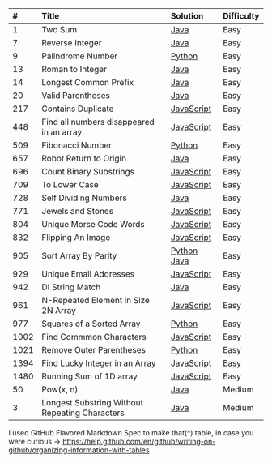 |#  |Title                                   |Solution  |Difficulty|
|:--|:---------------------------------------|:---------|:---------|
|1|Two Sum                                   |[Java](https://github.com/nimpod/leetcode/blob/master/algorithms/two-sum/Main.java)|Easy         |
|7|Reverse Integer                           |[Java](https://github.com/nimpod/leetcode/blob/master/algorithms/reverse-integer/Main.java)|Easy         |
|9|Palindrome Number                         |[Python](https://github.com/nimpod/leetcode/blob/master/algorithms/palindrome-number/Main.py)|Easy         |
|13|Roman to Integer                         |[Java](https://github.com/nimpod/leetcode/blob/master/algorithms/roman-to-integer/Main.java)|Easy         |
|14|Longest Common Prefix                    |[Java](https://github.com/nimpod/leetcode/blob/master/algorithms/longest-common-prefix/Main.java)|Easy         |
|20|Valid Parentheses                        |[Java](https://github.com/nimpod/leetcode/blob/master/algorithms/valid-parentheses/Main.java)|Easy         |
|217|Contains Duplicate                      |[JavaScript](https://github.com/nimpod/leetcode/blob/master/algorithms/contains-duplicate/index.js)|Easy      |
|448|Find all numbers disappeared in an array|[JavaScript](https://github.com/nimpod/leetcode/blob/master/algorithms/find-all-numbers-disappeared-in-an-array/index.js)|Easy      |
|509|Fibonacci Number                        |[Python](https://github.com/nimpod/leetcode/blob/master/algorithms/fibonacci-number/Main.py)|Easy      |
|657|Robot Return to Origin                  |[Java](https://github.com/nimpod/leetcode/blob/master/algorithms/robot-returns-to-origin/Main.java)|Easy      |
|696|Count Binary Substrings                 |[JavaScript](https://github.com/nimpod/leetcode/blob/master/algorithms/count-binary-substrings/index.js)|Easy      |
|709|To Lower Case                           |[JavaScript](https://github.com/nimpod/leetcode/tree/master/algorithms/to-lower-case/index.js)                      |Easy      |
|728|Self Dividing Numbers                   |[Java](https://github.com/nimpod/leetcode/blob/master/algorithms/self-dividing-numbers/Main.java)|Easy      |
|771|Jewels and Stones                       |[JavaScript](https://github.com/nimpod/leetcode/blob/master/algorithms/jewels-and-stones/index.js)                  |Easy      |
|804|Unique Morse Code Words                 |[JavaScript](https://github.com/nimpod/leetcode/blob/master/algorithms/unique-morse-code-words/index.js)            |Easy      |
|832|Flipping An Image                       |[JavaScript](https://github.com/nimpod/leetcode/blob/master/algorithms/flipping-an-image/index.js)|Easy      |
|905|Sort Array By Parity                    |[Python](https://github.com/nimpod/leetcode/blob/master/algorithms/sort-array-by-parity/main.py)  [Java](https://github.com/nimpod/leetcode/blob/master/algorithms/sort-array-by-parity/Main.java)|Easy      |
|929|Unique Email Addresses                  |[JavaScript](https://github.com/nimpod/leetcode/blob/master/algorithms/unique-email-addresses/index.js)             |Easy      |
|942|DI String Match                         |[Java](https://github.com/nimpod/leetcode/blob/master/algorithms/di-string-match/Main.java)|Easy      |
|961|N-Repeated Element in Size 2N Array     |[JavaScript](https://github.com/nimpod/leetcode/blob/master/algorithms/N-repeated-element-in-size-2N-array/index.js)|Easy      |
|977|Squares of a Sorted Array               |[Python](https://github.com/nimpod/leetcode/blob/master/algorithms/squares-of-a-sorted-array/Main.java)             |Easy      |
|1002|Find Commmon Characters                |[JavaScript](https://github.com/nimpod/leetcode/blob/master/algorithms/find-common-characters/Main.java)            |Easy      |
|1021|Remove Outer Parentheses               |[Python](https://github.com/nimpod/leetcode/blob/master/algorithms/remove-outermost-parentheses/main.py)|Easy      |
|1394|Find Lucky Integer in an Array         |[JavaScript](https://github.com/nimpod/leetcode/blob/master/algorithms/find-lucky-integer-in-an-array/index.js)|Easy      |
|1480|Running Sum of 1D array                |[JavaScript](https://github.com/nimpod/leetcode/blob/master/algorithms/running-sum/index.js)|Easy         |
|50|Pow(x, n)                                |[Java](https://github.com/nimpod/leetcode/blob/master/algorithms/pow/Main.java)|Medium         |
|3|Longest Substring Without Repeating Characters|[Java](https://github.com/nimpod/leetcode/blob/master/algorithms/longest-substring-without-repeating-characters/Main.java)|Medium         |

I used GitHub Flavored Markdown Spec to make that(^) table, in case you were curious -> https://help.github.com/en/github/writing-on-github/organizing-information-with-tables